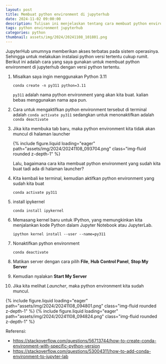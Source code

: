 ```yaml
---
layout: post
title: Membuat python environment di jupyterhub
date: 2024-11-02 09:00:00
description: Tulisan ini menjelaskan tentang cara membuat python environment di jupyterhub yang memiliki akses terbatas pada sistem operasinya
tags: python environment jupyterhub
categories: python
thumbnail: assets/img/2024/20241108_101801.png
---
```


JupyterHub umumnya memberikan akses terbatas pada sistem operasinya. Sehingga untuk melakukan instalasi python versi tertentu cukup rumit. Berikut ini adalah cara yang saya gunakan untuk membuat python environment di jupyterhub dengan versi python tertentu.

1. Misalkan saya ingin menggunakan Python 3.11

    `conda create -n py311 python=3.11`

    `py311` adalah nama python environment yang akan kita buat. kalian bebas menggunakan nama apa pun.

2. Cara untuk mengaktifkan python environment tersebut di terminal adalah `conda activate py311` sedangkan untuk menonaktifkan adalah `conda deactivate`

3. Jika kita membuka tab baru, maka python environment kita tidak akan muncul di halaman launcher

    <div class="row mt-3">
        <div class="col-sm mt-3 mt-md-0">
            {% include figure.liquid loading="eager" path="assets/img/2024/20241108_093704.png" class="img-fluid rounded z-depth-1" %}
        </div>
    </div>

    Lalu, bagaimana cara kita membuat python environment yang sudah kita buat tadi ada di halaman launcher?

4. Kita kembali ke terminal, kemudian aktifkan python environment yang sudah kita buat

    `conda activate py311`

5. install ipykernel

    `conda install ipykernel`

6. Memasang kernel baru untuk IPython, yang memungkinkan kita menjalankan kode Python dalam Jupyter Notebook atau JupyterLab.

    `ipython kernel install --user --name=py311`

7. Nonaktifkan python environment

    `conda deactivate`

8. Matikan server dengan cara pilih **File**, **Hub Control Panel**, **Stop My Server**

9. Kemudian nyalakan **Start My Server**

10. Jika kita melihat *Launcher*, maka python environment kita sudah muncul.
<swiper-container keyboard="true" navigation="true" pagination="true" pagination-clickable="true" pagination-dynamic-bullets="true" rewind="true">
  <swiper-slide>{% include figure.liquid loading="eager" path="assets/img/2024/20241108_094801.png" class="img-fluid rounded z-depth-1" %}</swiper-slide>
  <swiper-slide>{% include figure.liquid loading="eager" path="assets/img/2024/20241108_094824.png" class="img-fluid rounded z-depth-1" %}</swiper-slide>
</swiper-container>


Referensi:
- https://stackoverflow.com/questions/56713744/how-to-create-conda-environment-with-specific-python-version
- https://stackoverflow.com/questions/53004311/how-to-add-conda-environment-to-jupyter-lab